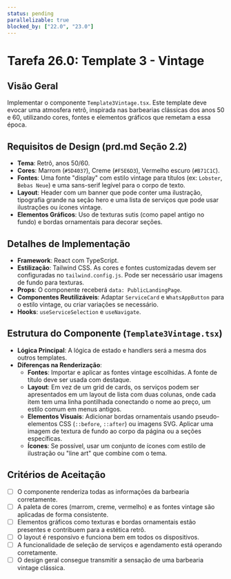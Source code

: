 ```yaml
---
status: pending
parallelizable: true
blocked_by: ["22.0", "23.0"]
---
```


# Tarefa 26.0: Template 3 - Vintage

## Visão Geral
Implementar o componente `Template3Vintage.tsx`. Este template deve evocar uma atmosfera retrô, inspirada nas barbearias clássicas dos anos 50 e 60, utilizando cores, fontes e elementos gráficos que remetam a essa época.

## Requisitos de Design (prd.md Seção 2.2)
- **Tema**: Retrô, anos 50/60.
- **Cores**: Marrom (`#5D4037`), Creme (`#F5E6D3`), Vermelho escuro (`#B71C1C`).
- **Fontes**: Uma fonte "display" com estilo vintage para títulos (ex: `Lobster`, `Bebas Neue`) e uma sans-serif legível para o corpo de texto.
- **Layout**: Header com um banner que pode conter uma ilustração, tipografia grande na seção hero e uma lista de serviços que pode usar ilustrações ou ícones vintage.
- **Elementos Gráficos**: Uso de texturas sutis (como papel antigo no fundo) e bordas ornamentais para decorar seções.

## Detalhes de Implementação
- **Framework**: React com TypeScript.
- **Estilização**: Tailwind CSS. As cores e fontes customizadas devem ser configuradas no `tailwind.config.js`. Pode ser necessário usar imagens de fundo para texturas.
- **Props**: O componente receberá `data: PublicLandingPage`.
- **Componentes Reutilizáveis**: Adaptar `ServiceCard` e `WhatsAppButton` para o estilo vintage, ou criar variações se necessário.
- **Hooks**: `useServiceSelection` e `useNavigate`.

## Estrutura do Componente (`Template3Vintage.tsx`)
- **Lógica Principal**: A lógica de estado e handlers será a mesma dos outros templates.
- **Diferenças na Renderização**:
  - **Fontes**: Importar e aplicar as fontes vintage escolhidas. A fonte de título deve ser usada com destaque.
  - **Layout**: Em vez de um grid de cards, os serviços podem ser apresentados em um layout de lista com duas colunas, onde cada item tem uma linha pontilhada conectando o nome ao preço, um estilo comum em menus antigos.
  - **Elementos Visuais**: Adicionar bordas ornamentais usando pseudo-elementos CSS (`::before`, `::after`) ou imagens SVG. Aplicar uma imagem de textura de fundo ao corpo da página ou a seções específicas.
  - **Ícones**: Se possível, usar um conjunto de ícones com estilo de ilustração ou "line art" que combine com o tema.

## Critérios de Aceitação
- [ ] O componente renderiza todas as informações da barbearia corretamente.
- [ ] A paleta de cores (marrom, creme, vermelho) e as fontes vintage são aplicadas de forma consistente.
- [ ] Elementos gráficos como texturas e bordas ornamentais estão presentes e contribuem para a estética retrô.
- [ ] O layout é responsivo e funciona bem em todos os dispositivos.
- [ ] A funcionalidade de seleção de serviços e agendamento está operando corretamente.
- [ ] O design geral consegue transmitir a sensação de uma barbearia vintage clássica.